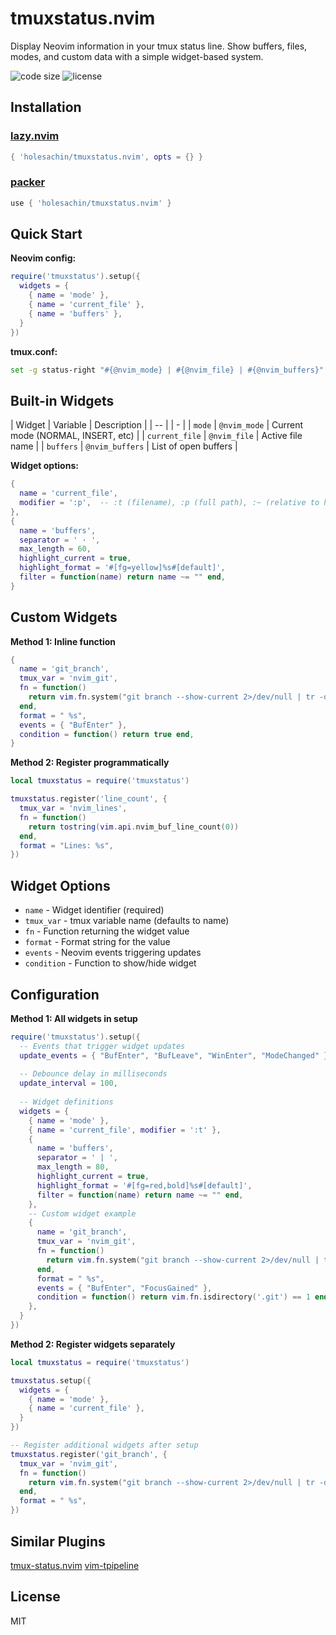 # tmuxstatus.nvim

Display Neovim information in your tmux status line. Show buffers, files, modes, and custom data with a simple widget-based system.

<!-- panvimdoc-ignore-start -->

![code size](https://img.shields.io/github/languages/code-size/holesachin/tmuxstatus.nvim?style=flat-square)
![license](https://img.shields.io/github/license/holesachin/tmuxstatus.nvim?style=flat-square)

<!-- panvimdoc-ignore-end -->

## Installation

### [lazy.nvim](https://github.com/folke/lazy.nvim)
```lua
{ 'holesachin/tmuxstatus.nvim', opts = {} }
```

### [packer](https://github.com/wbthomason/packer.nvim)
```lua
use { 'holesachin/tmuxstatus.nvim' }
```

## Quick Start

**Neovim config:**
```lua
require('tmuxstatus').setup({
  widgets = {
    { name = 'mode' },
    { name = 'current_file' },
    { name = 'buffers' },
  }
})
```

**tmux.conf:**
```bash
set -g status-right "#{@nvim_mode} | #{@nvim_file} | #{@nvim_buffers}"
```


## Built-in Widgets

| Widget         | Variable        | Description                        |
| -- |  | - |
| `mode`         | `@nvim_mode`    | Current mode (NORMAL, INSERT, etc) |
| `current_file` | `@nvim_file`    | Active file name                   |
| `buffers`      | `@nvim_buffers` | List of open buffers               |

**Widget options:**
```lua
{
  name = 'current_file',
  modifier = ':p',  -- :t (filename), :p (full path), :~ (relative to home)
},
{
  name = 'buffers',
  separator = ' · ',
  max_length = 60,
  highlight_current = true,
  highlight_format = '#[fg=yellow]%s#[default]',
  filter = function(name) return name ~= "" end,
}
```


## Custom Widgets

**Method 1: Inline function**
```lua
{
  name = 'git_branch',
  tmux_var = 'nvim_git',
  fn = function()
    return vim.fn.system("git branch --show-current 2>/dev/null | tr -d '\n'")
  end,
  format = " %s",
  events = { "BufEnter" },
  condition = function() return true end,
}
```

**Method 2: Register programmatically**
```lua
local tmuxstatus = require('tmuxstatus')

tmuxstatus.register('line_count', {
  tmux_var = 'nvim_lines',
  fn = function()
    return tostring(vim.api.nvim_buf_line_count(0))
  end,
  format = "Lines: %s",
})
```


## Widget Options

- `name` - Widget identifier (required)
- `tmux_var` - tmux variable name (defaults to name)
- `fn` - Function returning the widget value
- `format` - Format string for the value
- `events` - Neovim events triggering updates
- `condition` - Function to show/hide widget


## Configuration

**Method 1: All widgets in setup**
```lua
require('tmuxstatus').setup({
  -- Events that trigger widget updates
  update_events = { "BufEnter", "BufLeave", "WinEnter", "ModeChanged" },
  
  -- Debounce delay in milliseconds
  update_interval = 100,
  
  -- Widget definitions
  widgets = {
    { name = 'mode' },
    { name = 'current_file', modifier = ':t' },
    { 
      name = 'buffers',
      separator = ' | ',
      max_length = 80,
      highlight_current = true,
      highlight_format = '#[fg=red,bold]%s#[default]',
      filter = function(name) return name ~= "" end,
    },
    -- Custom widget example
    {
      name = 'git_branch',
      tmux_var = 'nvim_git',
      fn = function()
        return vim.fn.system("git branch --show-current 2>/dev/null | tr -d '\n'")
      end,
      format = " %s",
      events = { "BufEnter", "FocusGained" },
      condition = function() return vim.fn.isdirectory('.git') == 1 end,
    },
  }
})
```

**Method 2: Register widgets separately**
```lua
local tmuxstatus = require('tmuxstatus')

tmuxstatus.setup({
  widgets = {
    { name = 'mode' },
    { name = 'current_file' },
  }
})

-- Register additional widgets after setup
tmuxstatus.register('git_branch', {
  tmux_var = 'nvim_git',
  fn = function()
    return vim.fn.system("git branch --show-current 2>/dev/null | tr -d '\n'")
  end,
  format = " %s",
})
```

## Similar Plugins
[tmux-status.nvim](https://github.com/christopher-francisco/tmux-status.nvim)
[vim-tpipeline](https://github.com/vimpostor/vim-tpipeline)

## License

MIT

